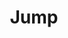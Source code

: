 ---
layout: art
title: Jump
image: assets/img/gallery/jump.JPG
spotify_song: https://open.spotify.com/track/7N3PAbqfTjSEU1edb2tY8j?si=94078febf6354310
---